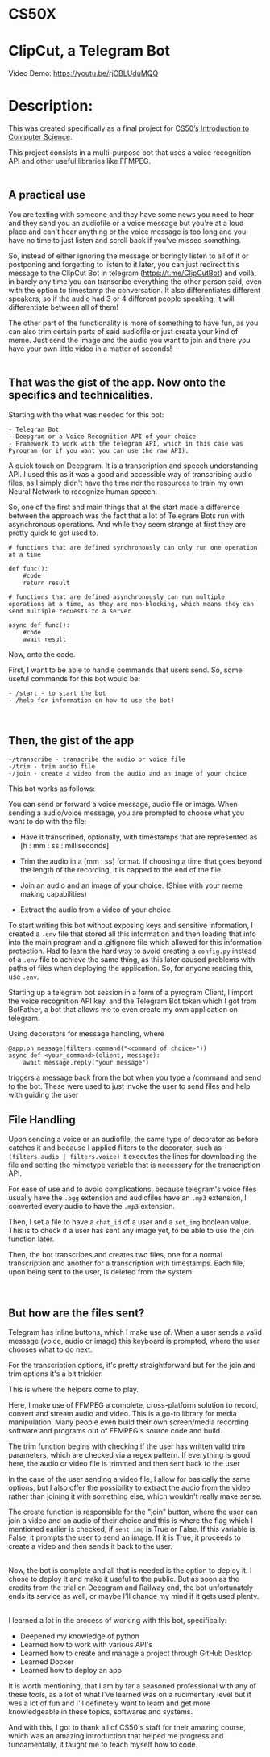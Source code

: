 # CS50X
# **ClipCut, a Telegram Bot**
Video Demo: https://youtu.be/rjCBLUduMQQ

# **Description**:
This was created specifically as a final project for [CS50’s Introduction to Computer Science](https://cs50.harvard.edu/x/2022/). 

This project consists in a multi-purpose bot that uses a voice recognition API and other useful libraries like FFMPEG. 
<br></br>

## **A practical use**

You are texting with someone and they have some news you need to hear and they send you an audiofile or a voice message but you're at a loud place and can't hear anything or the voice message is too long and you have no time to just listen and scroll back if you've missed something. 

So, instead of either ignoring the message or boringly listen to all of it or postponing and forgetting to listen to it later, you can just redirect this message to the ClipCut Bot in telegram (https://t.me/ClipCutBot) and voilà, in barely any time you can transcribe everything the other person said, even with the option to timestamp the conversation. It also differentiates different speakers, so if the audio had 3 or 4 different people speaking, it will differentiate between all of them!

The other part of the functionality is more of something to have fun, as you can also trim certain parts of said audiofile or just create your kind of meme. Just send the image and the audio you want to join and there you have your own little video in a matter of seconds!
<br></br>

## **That was the gist of the app. Now onto the specifics and technicalities.**

Starting with the what was needed for this bot:

    - Telegram Bot
    - Deepgram or a Voice Recognition API of your choice
    - Framework to work with the telegram API, which in this case was Pyrogram (or if you want you can use the raw API).

A quick touch on Deepgram. It is a transcription and speech understanding API. I used this as it was a good and accessible way of transcribing audio files, as I simply didn't have the time nor the resources to train my own Neural Network to recognize human speech.

So, one of the first and main things that at the start made a difference between the approach was the fact that a lot of Telegram Bots run with asynchronous operations. And while they seem strange at first they are pretty quick to get used to.

```
# functions that are defined synchronously can only run one operation at a time 

def func():
    #code
    return result
```

```
# functions that are defined asynchronously can run multiple operations at a time, as they are non-blocking, which means they can send multiple requests to a server

async def func():
    #code
    await result
```

Now, onto the code.

First, I want to be able to handle commands that users send. So, some useful commands for this bot would be:


    - /start - to start the bot
    - /help for information on how to use the bot!
<br>

## **Then, the gist of the app**

    -/transcribe - transcribe the audio or voice file
    -/trim - trim audio file
    -/join - create a video from the audio and an image of your choice


This bot works as follows:

You can send or forward a voice message, audio file or image.
When sending a audio/voice message, you are prompted to choose what you want to do with the file:

- Have it transcribed, optionally, with timestamps that are represented as [h : mm : ss : milliseconds]

- Trim the audio in a [mm : ss] format. If choosing a time that goes beyond the length of the recording, it is capped to the end of the file. 

- Join an audio and an image of your choice. (Shine with your meme making capabilities)

- Extract the audio from a video of your choice

To start writing this bot without exposing keys and sensitive information, I created a `.env` file that stored all this information and then loading that info into the main program and a .gitignore file which allowed for this information protection. Had to learn the hard way to avoid creating a `config.py` instead of a `.env` file to achieve the same thing, as this later caused problems with paths of files when deploying the application. So, for anyone reading this, use `.env`.

Starting up a telegram bot session in a form of a pyrogram Client, I import the voice recognition API key, and the Telegram Bot token which I got from BotFather, a bot that allows me to even create my own application on telegram.

Using decorators for message handling, where 

```
@app.on_message(filters.command("<command of choice>"))
async def <your_command>(client, message):
    await message.reply("your message")
```
triggers a message back from the bot when you type a /command and send to the bot. These were used to just invoke the user to send files and help with guiding the user

## **File Handling**

Upon sending a voice or an audiofile, the same type of decorator as before catches it and because I applied filters to the decorator, such as ```(filters.audio | filters.voice)``` it executes the lines for downloading the file and setting the mimetype variable that is necessary for the transcription API.

For ease of use and to avoid complications, because telegram's voice files usually have the ```.ogg``` extension and audiofiles have an ```.mp3``` extension, I converted every audio to have the ```.mp3``` extension.

Then, I set a file to have a ```chat_id``` of a user and a ```set_img``` boolean value. This is to check if a user has sent any image yet, to be able to use the join function later.

Then, the bot transcribes and creates two files, one for a normal transcription and another for a transcription with timestamps. Each file, upon being sent to the user, is deleted from the system.

<br>

## **But how are the files sent?**

Telegram has inline buttons, which I make use of. When a user sends a valid message (voice, audio or image) this keyboard is prompted, where the user chooses what to do next.

For the transcription options, it's pretty straightforward but for the join and trim options it's a bit trickier.

This is where the helpers come to play. 

Here, I make use of FFMPEG a complete, cross-platform solution to record, convert and stream audio and video. This is a go-to library for media manipulation. Many people even build their own screen/media recording software and programs out of FFMPEG's source code and build.

The trim function begins with checking if the user has written valid trim parameters, which are checked via a regex pattern. If everything is good here, the audio or video file is trimmed and then sent back to the user

In the case of the user sending a video file, I allow for basically the same options, but I also offer the possibility to extract the audio from the video rather than joining it with something else, which wouldn't really make sense.

The create function is responsible for the "join" button, where the user can join a video and an audio of their choice and this is where the flag which I mentioned earlier is checked, if ```sent_img``` is True or False. If this variable is False, it prompts the user to send an image. If it is True, it proceeds to create a video and then sends it back to the user.

<br>
Now, the bot is complete and all that is needed is the option to deploy it. I chose to deploy it and make it useful to the public. But as soon as the credits from the trial on Deepgram and Railway end, the bot unfortunately ends its service as well, or maybe I'll change my mind if it gets used plenty.
<br></br>

I learned a lot in the process of working with this bot, specifically:
    
- Deepened my knowledge of python
- Learned how to work with various API's  
- Learned how to create and manage a project through GitHub Desktop
- Learned Docker
- Learned how to deploy an app

It is worth mentioning, that I am by far a seasoned professional with any of these tools, as a lot of what I've learned was on a rudimentary level but it wes a lot of fun and I'll definetely want to learn and get more knowledgeable in these topics, softwares and systems.

And with this, I got to thank all of CS50's staff for their amazing course, which was an amazing introduction that helped me progress and fundamentally, it taught me to teach myself how to code.
